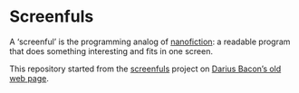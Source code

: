 Screenfuls
==========

A ‘screenful’ is the programming analog of [nanofiction][]: a readable
program that does something interesting and fits in one screen.

This repository started from the [screenfuls][] project on [Darius
Bacon’s old web page][].

[nanofiction]: http://www.wunderland.com/WTS/Andy/Nanofiction.html
[screenfuls]: http://wry.me/~darius/hacks/screenfuls/screen3.html
[Darius Bacon’s old web page]: http://wry.me/~darius/
